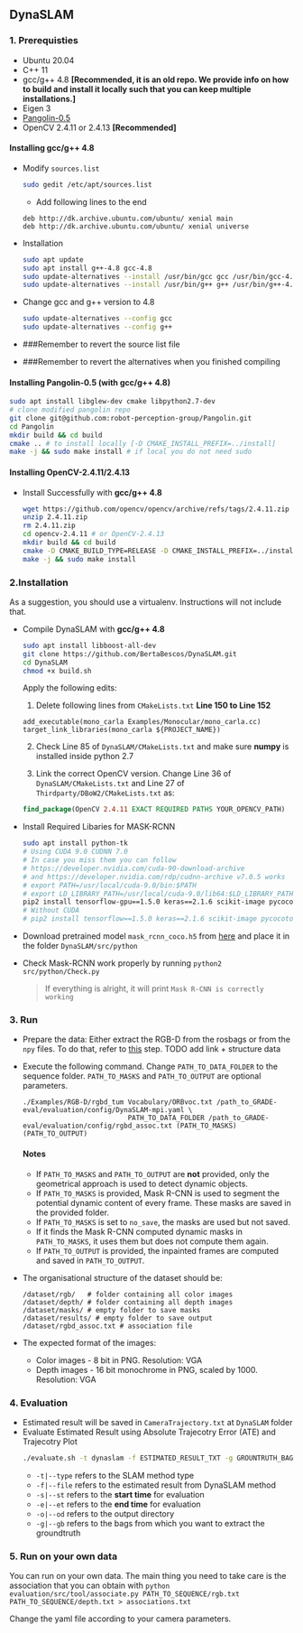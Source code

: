 ## DynaSLAM

### 1. Prerequisties

- Ubuntu 20.04
- C++ 11
- gcc/g++ 4.8 **[Recommended, it is an old repo. We provide info on how to build and install it locally such that you can keep multiple installations.]**
- Eigen 3
- [Pangolin-0.5](https://github.com/robot-perception-group/Pangolin)
- OpenCV 2.4.11 or 2.4.13 **[Recommended]**

#### Installing gcc/g++ 4.8

- Modify `sources.list`

  ```bash
  sudo gedit /etc/apt/sources.list
  ```

    - Add following lines to the end

  ```
  deb http://dk.archive.ubuntu.com/ubuntu/ xenial main
  deb http://dk.archive.ubuntu.com/ubuntu/ xenial universe
  ```

- Installation

  ```bash
  sudo apt update
  sudo apt install g++-4.8 gcc-4.8
  sudo update-alternatives --install /usr/bin/gcc gcc /usr/bin/gcc-4.8 10
  sudo update-alternatives --install /usr/bin/g++ g++ /usr/bin/g++-4.8 10
  ```

- Change gcc and g++ version to 4.8
  ```bash
  sudo update-alternatives --config gcc
  sudo update-alternatives --config g++
  ```

- ###Remember to revert the source list file
- ###Remember to revert the alternatives when you finished compiling

#### Installing Pangolin-0.5 (with **gcc/g++ 4.8**)

```bash
sudo apt install libglew-dev cmake libpython2.7-dev
# clone modified pangolin repo
git clone git@github.com:robot-perception-group/Pangolin.git
cd Pangolin
mkdir build && cd build
cmake .. # to install locally [-D CMAKE_INSTALL_PREFIX=../install]
make -j && sudo make install # if local you do not need sudo
```

#### Installing OpenCV-2.4.11/2.4.13

- Install Successfully with **gcc/g++ 4.8**
  ```bash
  wget https://github.com/opencv/opencv/archive/refs/tags/2.4.11.zip
  unzip 2.4.11.zip
  rm 2.4.11.zip
  cd opencv-2.4.11 # or OpenCV-2.4.13
  mkdir build && cd build
  cmake -D CMAKE_BUILD_TYPE=RELEASE -D CMAKE_INSTALL_PREFIX=../install -D WITH_CUDA=OFF -D WITH_FFMPEG=OFF -D ENABLE_PRECOMPILED_HEADERS=OFF -D BUILD_OPENEXR=ON ..
  make -j && sudo make install
  ```

### 2.Installation

As a suggestion, you should use a virtualenv. Instructions will not include that.

- Compile DynaSLAM with **gcc/g++ 4.8**

  ```bash
  sudo apt install libboost-all-dev
  git clone https://github.com/BertaBescos/DynaSLAM.git
  cd DynaSLAM
  chmod +x build.sh
  ```

  Apply the following edits:
  
  1. Delete following lines from `CMakeLists.txt` **Line 150 to Line 152**
  ```
  add_executable(mono_carla Examples/Monocular/mono_carla.cc)
  target_link_libraries(mono_carla ${PROJECT_NAME})
  ```
  2. Check Line 85 of `DynaSLAM/CMakeLists.txt` and make sure **numpy** is installed inside python 2.7

  3. Link the correct OpenCV version. Change Line 36 of `DynaSLAM/CMakeLists.txt` and Line 27 of `Thirdparty/DBoW2/CMakeLists.txt` as:

  ```cmake
  find_package(OpenCV 2.4.11 EXACT REQUIRED PATHS YOUR_OPENCV_PATH)
  ```

- Install Required Libaries for MASK-RCNN

  ```bash
  sudo apt install python-tk
  # Using CUDA 9.0 CUDNN 7.0
  # In case you miss them you can follow 
  # https://developer.nvidia.com/cuda-90-download-archive
  # and https://developer.nvidia.com/rdp/cudnn-archive v7.0.5 works
  # export PATH=/usr/local/cuda-9.0/bin:$PATH
  # export LD_LIBRARY_PATH=/usr/local/cuda-9.0/lib64:$LD_LIBRARY_PATH
  pip2 install tensorflow-gpu==1.5.0 keras==2.1.6 scikit-image pycocotools
  # Without CUDA
  # pip2 install tensorflow==1.5.0 keras==2.1.6 scikit-image pycocotools
  ```

- Download pretrained model `mask_rcnn_coco.h5` from [here](https://github.com/matterport/Mask_RCNN/releases/download/v2.0/mask_rcnn_coco.h5) and place it in the folder `DynaSLAM/src/python`

- Check Mask-RCNN work properly by running `python2 src/python/Check.py`
  > If everything is alright, it will print `Mask R-CNN is correctly working`

### 3. Run
- Prepare the data:
  Either extract the RGB-D from the rosbags or from the `npy` files. To do that, refer to [this]() step.
  TODO add link + structure data
  
  
- Execute the following command. Change `PATH_TO_DATA_FOLDER` to the sequence folder. `PATH_TO_MASKS` and `PATH_TO_OUTPUT` are optional parameters.

  ```
  ./Examples/RGB-D/rgbd_tum Vocabulary/ORBvoc.txt /path_to_GRADE-eval/evaluation/config/DynaSLAM-mpi.yaml \
                            PATH_TO_DATA_FOLDER /path_to_GRADE-eval/evaluation/config/rgbd_assoc.txt (PATH_TO_MASKS) (PATH_TO_OUTPUT)
  ```
  
   #### Notes

  - If `PATH_TO_MASKS` and `PATH_TO_OUTPUT` are **not** provided, only the geometrical approach is used to detect dynamic objects.
  - If `PATH_TO_MASKS` is provided, Mask R-CNN is used to segment the potential dynamic content of every frame. These masks are saved in the provided folder.
  - If `PATH_TO_MASKS` is set to `no_save`, the masks are used but not saved. 
  - If it finds the Mask R-CNN computed dynamic masks in `PATH_TO_MASKS`, it uses them but does not compute them again.
  - If `PATH_TO_OUTPUT` is provided, the inpainted frames are computed and saved in `PATH_TO_OUTPUT`.
  
- The organisational structure of the dataset should be:
  ```
  /dataset/rgb/   # folder containing all color images
  /dataset/depth/ # folder containing all depth images
  /dataset/masks/ # empty folder to save masks
  /dataset/results/ # empty folder to save output
  /dataset/rgbd_assoc.txt # association file
  ```
- The expected format of the images:
    - Color images - 8 bit in PNG. Resolution: VGA
    - Depth images - 16 bit monochrome in PNG, scaled by 1000. Resolution: VGA

### 4. Evaluation

- Estimated result will be saved in `CameraTrajectory.txt` at `DynaSLAM` folder
- Evaluate Estimated Result using Absolute Trajecotry Error (ATE) and Trajecotry Plot
  ```bash
  ./evaluate.sh -t dynaslam -f ESTIMATED_RESULT_TXT -g GROUNTRUTH_BAG (-o OUTPUTDIR) (-s 0.0) (-e 60.0)
  ```
    - `-t|--type` refers to the SLAM method type
    - `-f|--file` refers to the estimated result from DynaSLAM method
    - `-s|--st` refers to the **start time** for evaluation
    - `-e|--et` refers to the **end time** for evaluation
    - `-o|--od` refers to the output directory
    - `-g|--gb` refers to the bags from which you want to extract the groundtruth

### 5. Run on your own data
You can run on your own data. 
The main thing you need to take care is the association that you can obtain with
`python evaluation/src/tool/associate.py PATH_TO_SEQUENCE/rgb.txt PATH_TO_SEQUENCE/depth.txt > associations.txt`

Change the yaml file according to your camera parameters.